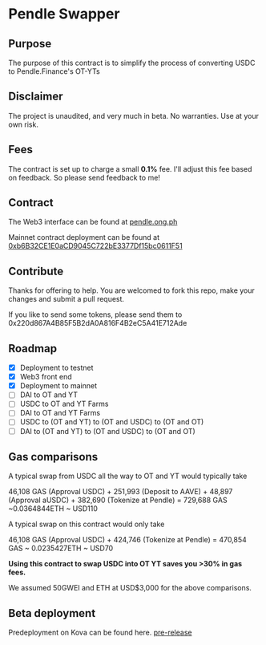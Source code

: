 # Pendle Swapper

## Purpose

The purpose of this contract is to simplify the process of converting USDC to Pendle.Finance's OT-YTs

## Disclaimer

The project is unaudited, and very much in beta. No warranties. Use at your own risk. 

## Fees

The contract is set up to charge a small **0.1%** fee. I'll adjust this fee based on feedback. So please send feedback to me!

## Contract 

The Web3 interface can be found at
[pendle.ong.ph](https://pendle.ong.ph)

Mainnet contract deployment can be found at [0xb6B32CE1E0aCD9045C722bE3377Df15bc0611F51](https://etherscan.io/address/0xb6B32CE1E0aCD9045C722bE3377Df15bc0611F51)

## Contribute

Thanks for offering to help. You are welcomed to fork this repo, make your changes and submit a pull request. 

If you like to send some tokens, please send them to 0x220d867A4B85F5B2dA0A816F4B2eC5A41E712Ade

## Roadmap

- [x] Deployment to testnet 
- [x] Web3 front end
- [x] Deployment to mainnet
- [ ] DAI to OT and YT
- [ ] USDC to OT and YT Farms
- [ ] DAI to OT and YT Farms
- [ ] USDC to (OT and YT) to (OT and USDC) to (OT and OT)
- [ ] DAI to (OT and YT) to (OT and USDC) to (OT and OT)

## Gas comparisons

A typical swap from USDC all the way to OT and YT would typically take

46,108 GAS (Approval USDC) + 251,993 (Deposit to AAVE) + 48,897 (Approval aUSDC) + 382,690 (Tokenize at Pendle) = 729,688 GAS ~0.0364844ETH ~ USD110

A typical swap on this contract would only take

46,108 GAS (Approval USDC) + 424,746 (Tokenize at Pendle) = 470,854 GAS ~ 0.0235427ETH ~ USD70

**Using this contract to swap USDC into OT YT saves you >30% in gas fees.**

We assumed 50GWEI and ETH at USD$3,000 for the above comparisons. 

## Beta deployment

Predeployment on Kova can be found here.
[pre-release](https://kovan.etherscan.io/address/0x9F6cec1B7bdD7B4fB2fe13637175aF2331Fc8020)

